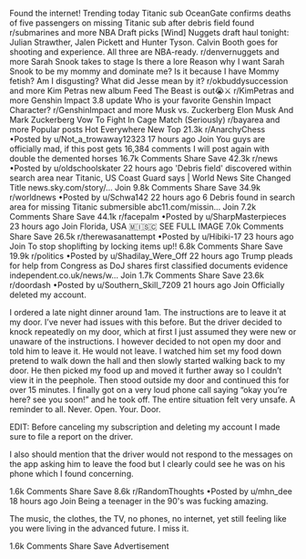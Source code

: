Found the internet!
Trending today
Titanic sub
OceanGate confirms deaths of five passengers on missing Titanic sub after debris field found
r/submarines and more
NBA Draft picks
[Wind] Nuggets draft haul tonight: Julian Strawther, Jalen Pickett and Hunter Tyson. Calvin Booth goes for shooting and experience. All three are NBA-ready.
r/denvernuggets and more
Sarah Snook takes to stage
Is there a lore Reason why I want Sarah Snook to be my mommy and dominate me? Is it because I have Mommy fetish? Am I disgusting? What did Jesse mean by it?
r/okbuddysuccession and more
Kim Petras new album
Feed The Beast is out😭⚔️
r/KimPetras and more
Genshin Impact 3.8 update
Who is your favorite Genshin Impact Character?
r/GenshinImpact and more
Musk vs. Zuckerberg
Elon Musk And Mark Zuckerberg Vow To Fight In Cage Match (Seriously)
r/bayarea and more
Popular posts
Hot
Everywhere
New
Top
21.3k
r/AnarchyChess
•Posted by
u/Not_a_trowaway12323
17 hours ago
Join
You guys are officially mad, if this post gets 16,384 comments I will post again with double the demented horses
16.7k Comments
Share
Save
42.3k
r/news
•Posted by
u/oldschoolskater
22 hours ago
'Debris field' discovered within search area near Titanic, US Coast Guard says | World News
Site Changed Title
news.sky.com/story/...
Join
9.8k Comments
Share
Save
34.9k
r/worldnews
•Posted by
u/Schwa142
22 hours ago
6
Debris found in search area for missing Titanic submersible
abc11.com/missin...
Join
7.2k Comments
Share
Save
44.1k
r/facepalm
•Posted by
u/SharpMasterpieces
23 hours ago
Join
Florida, USA
 🇲​🇮​🇸​🇨​
SEE FULL IMAGE
7.0k Comments
Share
Save
26.5k
r/therewasanattempt
•Posted by
u/Hibiki-17
23 hours ago
Join
To stop shoplifting by locking items up!!
6.8k Comments
Share
Save
19.9k
r/politics
•Posted by
u/Shadilay_Were_Off
22 hours ago
Trump pleads for help from Congress as DoJ shares first classified documents evidence
independent.co.uk/news/w...
Join
1.7k Comments
Share
Save
23.6k
r/doordash
•Posted by
u/Southern_Skill_7209
21 hours ago
Join
Officially deleted my account.

I ordered a late night dinner around 1am. The instructions are to leave it at my door. I’ve never had issues with this before. But the driver decided to knock repeatedly on my door, which at first I just assumed they were new or unaware of the instructions. I however decided to not open my door and told him to leave it. He would not leave. I watched him set my food down pretend to walk down the hall and then slowly started walking back to my door. He then picked my food up and moved it further away so I couldn’t view it in the peephole. Then stood outside my door and continued this for over 15 minutes. I finally got on a very loud phone call saying “okay you’re here? see you soon!” and he took off. The entire situation felt very unsafe. A reminder to all. Never. Open. Your. Door.

EDIT: Before canceling my subscription and deleting my account I made sure to file a report on the driver.

I also should mention that the driver would not respond to the messages on the app asking him to leave the food but I clearly could see he was on his phone which I found concerning.

1.6k Comments
Share
Save
8.6k
r/RandomThoughts
•Posted by
u/mhn_dee
18 hours ago
Join
Being a teenager in the 90's was fucking amazing.

The music, the clothes, the TV, no phones, no internet, yet still feeling like you were living in the advanced future. I miss it.

1.6k Comments
Share
Save
Advertisement